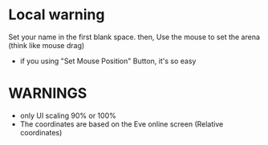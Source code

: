 # Local warning
Set your name in the first blank space.
then, Use the mouse to set the arena (think like mouse drag)
- if you using "Set Mouse Position" Button, it's so easy

# WARNINGS
- only UI scaling 90% or 100%
- The coordinates are based on the Eve online screen (Relative coordinates)
